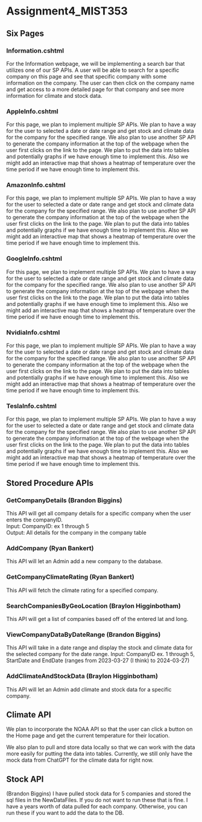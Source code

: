 # Assignment4_MIST353

## Six Pages

### Information.cshtml

For the Information webpage, we will be implementing a search bar that utilizes one of our SP APIs. A user will be able to search for a specific company on this page and see that specific company with some information on the company. The user can then click on the company name and get access to a more detailed page for that company and see more information for climate and stock data.

### AppleInfo.cshtml

For this page, we plan to implement multiple SP APIs. We plan to have a way for the user to selected a date or date range and get stock and climate data for the company for the specified range. We also plan to use another SP API to generate the company information at the top of the webpage when the user first clicks on the link to the page. We plan to put the data into tables and potentially graphs if we have enough time to implement this. Also we might add an interactive map that shows a heatmap of temperature over the time period if we have enough time to implement this.

### AmazonInfo.cshtml

For this page, we plan to implement multiple SP APIs. We plan to have a way for the user to selected a date or date range and get stock and climate data for the company for the specified range. We also plan to use another SP API to generate the company information at the top of the webpage when the user first clicks on the link to the page. We plan to put the data into tables and potentially graphs if we have enough time to implement this. Also we might add an interactive map that shows a heatmap of temperature over the time period if we have enough time to implement this.

### GoogleInfo.cshtml

For this page, we plan to implement multiple SP APIs. We plan to have a way for the user to selected a date or date range and get stock and climate data for the company for the specified range. We also plan to use another SP API to generate the company information at the top of the webpage when the user first clicks on the link to the page. We plan to put the data into tables and potentially graphs if we have enough time to implement this. Also we might add an interactive map that shows a heatmap of temperature over the time period if we have enough time to implement this.

### NvidiaInfo.cshtml

For this page, we plan to implement multiple SP APIs. We plan to have a way for the user to selected a date or date range and get stock and climate data for the company for the specified range. We also plan to use another SP API to generate the company information at the top of the webpage when the user first clicks on the link to the page. We plan to put the data into tables and potentially graphs if we have enough time to implement this. Also we might add an interactive map that shows a heatmap of temperature over the time period if we have enough time to implement this.

### TeslaInfo.cshtml

For this page, we plan to implement multiple SP APIs. We plan to have a way for the user to selected a date or date range and get stock and climate data for the company for the specified range. We also plan to use another SP API to generate the company information at the top of the webpage when the user first clicks on the link to the page. We plan to put the data into tables and potentially graphs if we have enough time to implement this. Also we might add an interactive map that shows a heatmap of temperature over the time period if we have enough time to implement this.


## Stored Procedure APIs

### GetCompanyDetails (Brandon Biggins)
This API will get all company details for a specific company when the user enters the companyID.  
Input: CompanyID: ex 1 through 5  
Output: All details for the company in the company table

### AddCompany (Ryan Bankert)

This API will let an Admin add a new company to the database.

### GetCompanyClimateRating (Ryan Bankert)

This API will fetch the climate rating for a specified company.

### SearchCompaniesByGeoLocation (Braylon Higginbotham)

This API will get a list of companies based off of the entered lat and long.

### ViewCompanyDataByDateRange (Brandon Biggins)
This API will take in a date range and display the stock and climate data for the selected company for the date range.
Input: CompanyID ex. 1 through 5, StartDate and EndDate (ranges from 2023-03-27 (I think) to 2024-03-27)
### AddClimateAndStockData (Braylon Higginbotham)

This API will let an Admin add climate and stock data for a specific company.

## Climate API

We plan to incorporate the NOAA API so that the user can click a button on the Home page and get the current temperature for their location.

We also plan to pull and store data locally so that we can work with the data more easily for putting the data into tables. 
Currently, we still only have the mock data from ChatGPT for the climate data for right now.
## Stock API

(Brandon Biggins)
I have pulled stock data for 5 companies and stored the sql files in the NewDataFiles. If you do not want to run these that is fine. I have a years worth of data pulled for each company. Otherwise, you can run these if you want to add the data to the DB.

